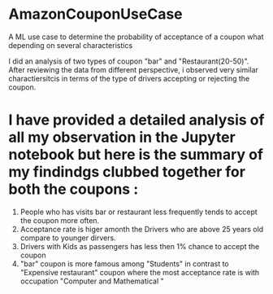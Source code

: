 # AmazonCouponUseCase
A ML use case to determine the probability of acceptance of a coupon what depending on several characteristics

I did an analysis of two types of coupon "bar" and "Restaurant(20-50)". After reviewing the data from different perspective, i observed very similar charactiersitcis in terms of the type of drivers accepting or rejecting the coupon. 

I have provided a detailed analysis of all my observation in the Jupyter notebook but here is the summary of my findindgs clubbed together for both the coupons :
====================================================================================================================================================================
1. People who has visits bar or restaurant less frequently tends to accept the coupon more often.
2. Acceptance rate is higer amonth the Drivers who are above 25 years old compare to younger dirvers.
3. Drivers with Kids as passengers has less then 1% chance to accept the coupon
4. "bar" coupon is more famous among "Students" in contrast to "Expensive restaurant" coupon where the most acceptance rate is with occupation "Computer and Mathematical "  


